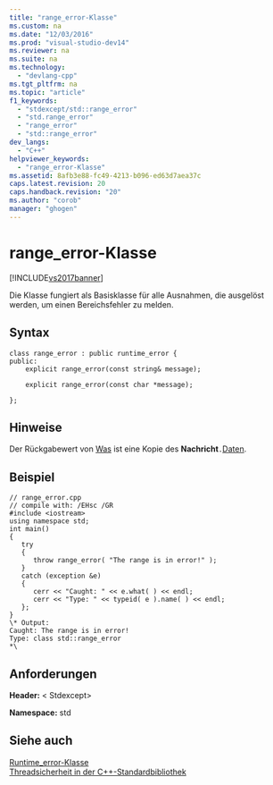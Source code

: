 ```yaml
---
title: "range_error-Klasse"
ms.custom: na
ms.date: "12/03/2016"
ms.prod: "visual-studio-dev14"
ms.reviewer: na
ms.suite: na
ms.technology: 
  - "devlang-cpp"
ms.tgt_pltfrm: na
ms.topic: "article"
f1_keywords: 
  - "stdexcept/std::range_error"
  - "std.range_error"
  - "range_error"
  - "std::range_error"
dev_langs: 
  - "C++"
helpviewer_keywords: 
  - "range_error-Klasse"
ms.assetid: 8afb3e88-fc49-4213-b096-ed63d7aea37c
caps.latest.revision: 20
caps.handback.revision: "20"
ms.author: "corob"
manager: "ghogen"
---
```

# range_error-Klasse
[!INCLUDE[vs2017banner](../assembler/inline/includes/vs2017banner.md)]

Die Klasse fungiert als Basisklasse für alle Ausnahmen, die ausgelöst werden, um einen Bereichsfehler zu melden.  
  
## <a name="syntax"></a>Syntax  
  
```  
class range_error : public runtime_error {  
public:  
    explicit range_error(const string& message);

    explicit range_error(const char *message);

};  
```  
  
## <a name="remarks"></a>Hinweise  
 Der Rückgabewert von [Was](../standard-library/exception-class1.md) ist eine Kopie des **Nachricht**`.`[Daten](../standard-library/basic-string-class.md#basic_string__data).  
  
## <a name="example"></a>Beispiel  
  
```  
// range_error.cpp  
// compile with: /EHsc /GR  
#include <iostream>  
using namespace std;  
int main()  
{  
   try   
   {  
      throw range_error( "The range is in error!" );  
   }  
   catch (exception &e)   
   {  
      cerr << "Caught: " << e.what( ) << endl;  
      cerr << "Type: " << typeid( e ).name( ) << endl;  
   };  
}  
\* Output:   
Caught: The range is in error!  
Type: class std::range_error  
*\  
```  
  
## <a name="requirements"></a>Anforderungen  
 **Header:** \< Stdexcept>  
  
 **Namespace:** std  
  
## <a name="see-also"></a>Siehe auch  
 [Runtime_error-Klasse](../standard-library/runtime-error-class.md)   
 [Threadsicherheit in der C++-Standardbibliothek](../standard-library/thread-safety-in-the-cpp-standard-library.md)

